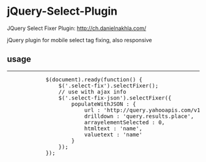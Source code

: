 jQuery-Select-Plugin
====================

JQuery Select Fixer Plugin: http://ch.danielnakhla.com/

jQuery plugin for mobile select tag fixing, also responsive
<h2>usage</h2>
<hr>
<pre>
            $(document).ready(function() {
                $('.select-fix').selectFixer();
                // use with ajax info
                $('.select-fix-json').selectFixer({
                    populateWithJSON : {
                        url : 'http://query.yahooapis.com/v1/public/yql?q=select%20name%20from%20geo.continents&format=json&callback=',
                        drilldown : 'query.results.place',
                        arrayelementSelected : 0,
                        htmltext : 'name',
                        valuetext : 'name'
                    }
                });
            });
</pre>
        
